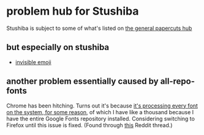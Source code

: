 # problem hub for Stushiba

Stushiba is subject to some of what's listed on [the general papercuts hub](t1zk1-jqgcq-wq9ag-dgkdj-p64y5)

## but especially on stushiba

- [invisible emoji](5h6tx-sjrtj-cn8z5-88s4f-3ehcw)

## another problem essentially caused by all-repo-fonts

Chrome has been hitching. Turns out it's because [it's processing every font on the system, for some reason](https://bugs.chromium.org/p/chromium/issues/detail?id=904994), of which I have like a thousand because I have the entire Google Fonts repository installed. Considering switching to Firefox until this issue is fixed. (Found through [this](https://www.reddit.com/r/archlinux/comments/9wnur4/chromium_and_googlechrome_lag_problem/) Reddit thread.)
